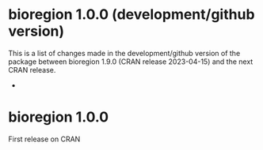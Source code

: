 # bioregion 1.0.0 (development/github version)

This is a list of changes made in the development/github version of the package
between bioregion 1.9.0 (CRAN release 2023-04-15) and the next CRAN release.

* 

# bioregion 1.0.0 

First release on CRAN

